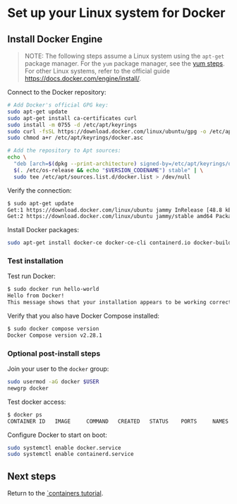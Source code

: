 # Set up your Linux system for Docker

## Install Docker Engine

> NOTE: The following steps assume a Linux system using the `apt-get` package manager. For the `yum` package manager, see the [yum steps](./DOCKER_LINUX_YUM.md). For other Linux systems, refer to the official guide https://docs.docker.com/engine/install/.

Connect to the Docker repository:

```sh
# Add Docker's official GPG key:
sudo apt-get update
sudo apt-get install ca-certificates curl
sudo install -m 0755 -d /etc/apt/keyrings
sudo curl -fsSL https://download.docker.com/linux/ubuntu/gpg -o /etc/apt/keyrings/docker.asc
sudo chmod a+r /etc/apt/keyrings/docker.asc

# Add the repository to Apt sources:
echo \
  "deb [arch=$(dpkg --print-architecture) signed-by=/etc/apt/keyrings/docker.asc] https://download.docker.com/linux/ubuntu \
  $(. /etc/os-release && echo "$VERSION_CODENAME") stable" | \
  sudo tee /etc/apt/sources.list.d/docker.list > /dev/null
```

Verify the connection:

```sh
$ sudo apt-get update
Get:1 https://download.docker.com/linux/ubuntu jammy InRelease [48.8 kB]
Get:2 https://download.docker.com/linux/ubuntu jammy/stable amd64 Packages [35.6 kB]
```

Install Docker packages:

```sh
sudo apt-get install docker-ce docker-ce-cli containerd.io docker-buildx-plugin docker-compose-plugin
```

### Test installation

Test run Docker:

```sh
$ sudo docker run hello-world
Hello from Docker!
This message shows that your installation appears to be working correctly.
```

Verify that you also have Docker Compose installed:

```sh
$ sudo docker compose version
Docker Compose version v2.28.1
```

### Optional post-install steps

Join your user to the `docker` group:

```sh
sudo usermod -aG docker $USER
newgrp docker
```

Test docker access:

```sh
$ docker ps
CONTAINER ID   IMAGE     COMMAND   CREATED   STATUS    PORTS     NAMES
```

Configure Docker to start on boot:

```sh
sudo systemctl enable docker.service
sudo systemctl enable containerd.service
```

## Next steps

Return to the [`containers tutorial](./PART_I.md#log-in-to-the-idol-docker-repository).
